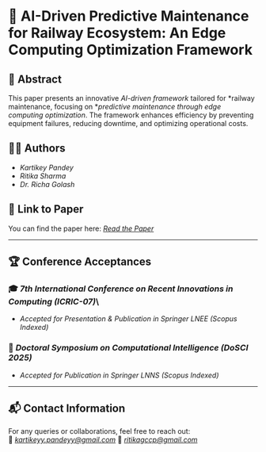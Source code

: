 # 🚄 AI-Driven Predictive Maintenance for Railway Ecosystem: An Edge Computing Optimization Framework  

## 📌 Abstract  
This paper presents an innovative *AI-driven framework* tailored for *railway maintenance, focusing on **predictive maintenance through edge computing optimization*. The framework enhances efficiency by preventing equipment failures, reducing downtime, and optimizing operational costs.  

## 👨‍💻 Authors  
- *Kartikey Pandey*  
- *Ritika Sharma*  
- *Dr. Richa Golash*  

## 📄 Link to Paper  
You can find the paper here: [*Read the Paper*](https://drive.google.com/file/d/1iiJeQl5j4VptUNr2Ywl3YS-0uH7BTfac/view?usp=sharing)  

---

## 🏆 Conference Acceptances  

### 🎓 *7th International Conference on Recent Innovations in Computing (ICRIC-07)*\
- *Accepted for Presentation & Publication in Springer LNEE (Scopus Indexed)*  

### 📖 *Doctoral Symposium on Computational Intelligence (DoSCI 2025)*  
- *Accepted for Publication in Springer LNNS (Scopus Indexed)*  


---

## 📬 Contact Information  
For any queries or collaborations, feel free to reach out:  
📧 *kartikeyy.pandeyy@gmail.com* 
📧 *ritikagccp@gmail.com*
